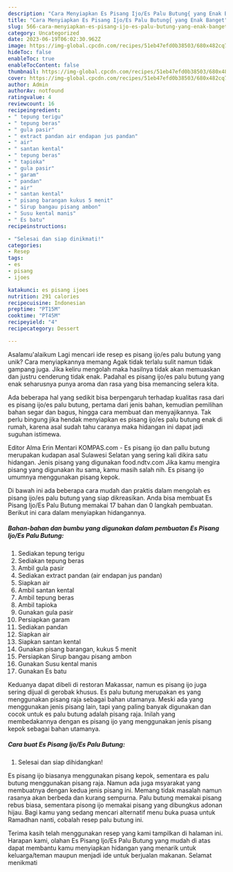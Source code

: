 ```yaml
---
description: "Cara Menyiapkan Es Pisang Ijo/Es Palu Butung{ yang Enak Banget"
title: "Cara Menyiapkan Es Pisang Ijo/Es Palu Butung{ yang Enak Banget"
slug: 566-cara-menyiapkan-es-pisang-ijo-es-palu-butung-yang-enak-banget
category: Uncategorized
date: 2023-06-19T06:02:30.962Z
image: https://img-global.cpcdn.com/recipes/51eb47efd0b38503/680x482cq70/es-pisang-ijoes-palu-butung-foto-resep-utama.jpg
hideToc: false
enableToc: true
enableTocContent: false
thumbnail: https://img-global.cpcdn.com/recipes/51eb47efd0b38503/680x482cq70/es-pisang-ijoes-palu-butung-foto-resep-utama.jpg
cover: https://img-global.cpcdn.com/recipes/51eb47efd0b38503/680x482cq70/es-pisang-ijoes-palu-butung-foto-resep-utama.jpg
author: Admin
authorAv: notfound
ratingvalue: 4
reviewcount: 16
recipeingredient:
- " tepung terigu"
- " tepung beras"
- " gula pasir"
- " extract pandan air endapan jus pandan"
- " air"
- " santan kental"
- " tepung beras"
- " tapioka"
- " gula pasir"
- " garam"
- " pandan"
- " air"
- " santan kental"
- " pisang barangan kukus 5 menit"
- " Sirup bangau pisang ambon"
- " Susu kental manis"
- " Es batu"
recipeinstructions:

- "Selesai dan siap dinikmati!"
categories:
- Resep
tags:
- es
- pisang
- ijoes

katakunci: es pisang ijoes 
nutrition: 291 calories
recipecuisine: Indonesian
preptime: "PT15M"
cooktime: "PT45M"
recipeyield: "4"
recipecategory: Dessert

---
```



Asalamu'alaikum Lagi mencari ide resep es pisang ijo/es palu butung yang unik? Cara menyiapkannya memang Agak tidak terlalu sulit namun tidak gampang juga. Jika keliru mengolah maka hasilnya tidak akan memuaskan dan justru cenderung tidak enak. Padahal es pisang ijo/es palu butung yang enak seharusnya punya aroma dan rasa yang bisa memancing selera kita.


Ada beberapa hal yang sedikit bisa berpengaruh terhadap kualitas rasa dari es pisang ijo/es palu butung, pertama dari jenis bahan, kemudian pemilihan bahan segar dan bagus, hingga cara membuat dan menyajikannya. Tak perlu bingung jika hendak menyiapkan es pisang ijo/es palu butung enak di rumah, karena asal sudah tahu caranya maka hidangan ini dapat jadi suguhan istimewa.

Editor Alma Erin Mentari KOMPAS.com - Es pisang ijo dan pallu butung merupakan kudapan asal Sulawesi Selatan yang sering kali dikira satu hidangan. Jenis pisang yang digunakan food.ndtv.com Jika kamu mengira pisang yang digunakan itu sama, kamu masih salah nih. Es pisang ijo umumnya menggunakan pisang kepok.


Di bawah ini ada beberapa cara mudah dan praktis dalam mengolah es pisang ijo/es palu butung yang siap dikreasikan. Anda bisa membuat Es Pisang Ijo/Es Palu Butung memakai 17 bahan dan 0 langkah pembuatan. Berikut ini cara dalam menyiapkan hidangannya.

<!--inarticleads1-->

##### Bahan-bahan dan bumbu yang digunakan dalam pembuatan Es Pisang Ijo/Es Palu Butung:

1. Sediakan  tepung terigu
1. Sediakan  tepung beras
1. Ambil  gula pasir
1. Sediakan  extract pandan (air endapan jus pandan)
1. Siapkan  air
1. Ambil  santan kental
1. Ambil  tepung beras
1. Ambil  tapioka
1. Gunakan  gula pasir
1. Persiapkan  garam
1. Sediakan  pandan
1. Siapkan  air
1. Siapkan  santan kental
1. Gunakan  pisang barangan, kukus 5 menit
1. Persiapkan  Sirup bangau pisang ambon
1. Gunakan  Susu kental manis
1. Gunakan  Es batu


Keduanya dapat dibeli di restoran Makassar, namun es pisang ijo juga sering dijual di gerobak khusus. Es palu butung merupakan es yang menggunakan pisang raja sebagai bahan utamanya. Meski ada yang menggunakan jenis pisang lain, tapi yang paling banyak digunakan dan cocok untuk es palu butung adalah pisang raja. Inilah yang membedakannya dengan es pisang ijo yang menggunakan jenis pisang kepok sebagai bahan utamanya. 

<!--inarticleads2-->

##### Cara buat Es Pisang Ijo/Es Palu Butung:


1. Selesai dan siap dihidangkan!

Es pisang ijo biasanya menggunakan pisang kepok, sementara es palu butung menggunakan pisang raja. Namun ada juga msyarakat yang membuatnya dengan kedua jenis pisang ini. Memang tidak masalah namun rasanya akan berbeda dan kurang sempurna. Palu butung memakai pisang rebus biasa, sementara pisong ijo memakai pisang yang dibungkus adonan hijau. Bagi kamu yang sedang mencari alternatif menu buka puasa untuk Ramadhan nanti, cobalah resep palu butung ini. 

Terima kasih telah menggunakan resep yang kami tampilkan di halaman ini. Harapan kami, olahan Es Pisang Ijo/Es Palu Butung yang mudah di atas dapat membantu kamu menyiapkan hidangan yang menarik untuk keluarga/teman maupun menjadi ide untuk berjualan makanan. Selamat menikmati
